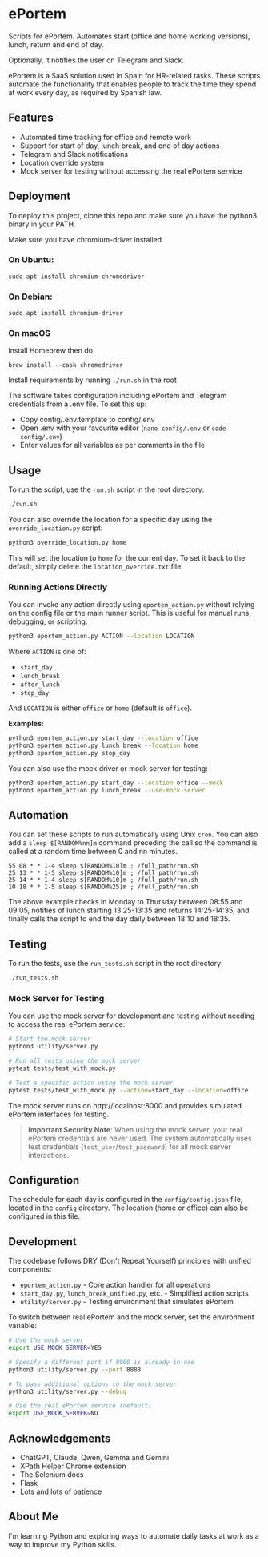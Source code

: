# ePortem

Scripts for ePortem. Automates start (office and home working versions), lunch, return and end of day.

Optionally, it notifies the user on Telegram and Slack.

ePortem is a SaaS solution used in Spain for HR-related tasks. These scripts automate the functionality that enables people to track the time they spend at work every day, as required by Spanish law.

## Features

- Automated time tracking for office and remote work
- Support for start of day, lunch break, and end of day actions
- Telegram and Slack notifications
- Location override system
- Mock server for testing without accessing the real ePortem service

## Deployment

To deploy this project, clone this repo and make sure you have the python3 binary in your PATH.

Make sure you have chromium-driver installed
### On Ubuntu:
```shell
sudo apt install chromium-chromedriver
```
### On Debian:
```shell
sudo apt install chromium-driver
```
### On macOS
install Homebrew then do
```shell
brew install --cask chromedriver
```
Install requirements by running `./run.sh` in the root

The software takes configuration including ePortem and Telegram credentials from a .env file. To set this up:
- Copy config/.env.template to config/.env
- Open .env with your favourite editor (`nano config/.env` or `code config/.env`)
- Enter values for all variables as per comments in the file

## Usage

To run the script, use the `run.sh` script in the root directory:

```bash
./run.sh
```

You can also override the location for a specific day using the `override_location.py` script:

```bash
python3 override_location.py home
```

This will set the location to `home` for the current day. To set it back to the default, simply delete the `location_override.txt` file.

### Running Actions Directly

You can invoke any action directly using `eportem_action.py` without relying on the config file or the main runner script. This is useful for manual runs, debugging, or scripting.

```bash
python3 eportem_action.py ACTION --location LOCATION
```

Where `ACTION` is one of:
- `start_day`
- `lunch_break`
- `after_lunch`
- `stop_day`

And `LOCATION` is either `office` or `home` (default is `office`).

**Examples:**
```bash
python3 eportem_action.py start_day --location office
python3 eportem_action.py lunch_break --location home
python3 eportem_action.py stop_day
```

You can also use the mock driver or mock server for testing:
```bash
python3 eportem_action.py start_day --location office --mock
python3 eportem_action.py lunch_break --use-mock-server
```

## Automation
You can set these scripts to run automatically using Unix `cron`. You can also add a `sleep $[RANDOM%nn]m` command preceding the call so the command is called at a random time between 0 and nn minutes.
```
55 08 * * 1-4 sleep $[RANDOM%10]m ; /full_path/run.sh
25 13 * * 1-5 sleep $[RANDOM%10]m ; /full_path/run.sh
25 14 * * 1-4 sleep $[RANDOM%10]m ; /full_path/run.sh
10 18 * * 1-5 sleep $[RANDOM%25]m ; /full_path/run.sh
```

The above example checks in Monday to Thursday between 08:55 and 09:05, notifies of lunch starting 13:25-13:35 and returns 14:25-14:35, and finally calls the script to end the day daily between 18:10 and 18:35.

## Testing

To run the tests, use the `run_tests.sh` script in the root directory:

```bash
./run_tests.sh
```

### Mock Server for Testing

You can use the mock server for development and testing without needing to access the real ePortem service:

```bash
# Start the mock server
python3 utility/server.py

# Run all tests using the mock server
pytest tests/test_with_mock.py

# Test a specific action using the mock server
pytest tests/test_with_mock.py --action=start_day --location=office
```

The mock server runs on http://localhost:8000 and provides simulated ePortem interfaces for testing.

> **Important Security Note**: When using the mock server, your real ePortem credentials are never used. The system automatically uses test credentials (`test_user`/`test_password`) for all mock server interactions.

## Configuration

The schedule for each day is configured in the `config/config.json` file, located in the `config` directory. The location (home or office) can also be configured in this file.

## Development

The codebase follows DRY (Don't Repeat Yourself) principles with unified components:

- `eportem_action.py` - Core action handler for all operations
- `start_day.py`, `lunch_break_unified.py`, etc. - Simplified action scripts
- `utility/server.py` - Testing environment that simulates ePortem

To switch between real ePortem and the mock server, set the environment variable:

```bash
# Use the mock server
export USE_MOCK_SERVER=YES

# Specify a different port if 8000 is already in use
python3 utility/server.py --port 8888

# To pass additional options to the mock server
python3 utility/server.py --debug

# Use the real ePortem service (default)
export USE_MOCK_SERVER=NO
```

## Acknowledgements

- ChatGPT, Claude, Qwen, Gemma and Gemini
- XPath Helper Chrome extension
- The Selenium docs
- Flask
- Lots and lots of patience

## About Me
I'm learning Python and exploring ways to automate daily tasks at work as a way to improve my Python skills.